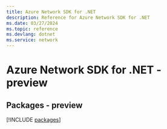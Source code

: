 ```yaml
---
title: Azure Network SDK for .NET
description: Reference for Azure Network SDK for .NET
ms.date: 03/27/2024
ms.topic: reference
ms.devlang: dotnet
ms.service: network
---
```

# Azure Network SDK for .NET - preview
## Packages - preview
[!INCLUDE [packages](network-index.md)]